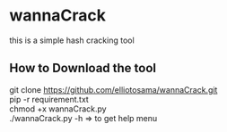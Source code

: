 # wannaCrack
this is a simple hash cracking tool

## How to Download the tool
git clone https://github.com/elliotosama/wannaCrack.git <br/>
pip -r requirement.txt <br/>
chmod +x wannaCrack.py <br/>
./wannaCrack.py -h => to get help menu

